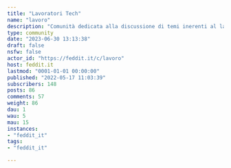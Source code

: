 ```yaml
---
title: "Lavoratori Tech" 
name: "lavoro"
description: "Comunità dedicata alla discussione di temi inerenti al lavoro, alle sue problematiche e all'organizzazione dei lavoratori."
type: community
date: "2023-06-30 13:13:38"
draft: false
nsfw: false
actor_id: "https://feddit.it/c/lavoro"
host: feddit.it
lastmod: "0001-01-01 00:00:00"
published: "2022-05-17 11:03:39"
subscribers: 148
posts: 86
comments: 57
weight: 86
dau: 1
wau: 5
mau: 15
instances:
- "feddit_it"
tags: 
- "feddit_it"

---
```


